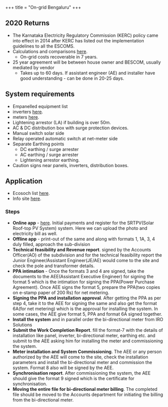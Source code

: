 +++
title = "On-grid Bengaluru"
+++

## 2020 Returns
- The Karnataka Electricity Regulatory Commission (KERC) policy came into effect in 2014 after KERC has listed out the implementation guidelines to all the ESCOMS.
- Calculations and comparisons [here](https://docs.google.com/spreadsheets/d/1DMpn8-yrXsemJfc-8mtk_6-DIix7Ar4dhyiTmwRx5Cs/edit#gid=0).
    - On-grid costs recoverable in 7 years. 
- 25 year agreement will be between house owner and BESCOM, usually mediated by vendor
  - Takes up to 60 days. If assistant engineer (AE) and installer have good understanding - can be done in 20-25 days.

## System requirements
- Empanelled equipment list
 - inverters [here](https://bescom.karnataka.gov.in/storage/pdf-files/DSM-Solar/Empanelled%20List.pdf).
 - meters [here](https://bescom.karnataka.gov.in/new-page/EMPANELMENT/en).
- Lightening arrestor (LA) if building is over 50m.
- AC & DC distribution box with surge protection devices.
- Manual switch solar side
- Relay operated automatic switch at net-meter side
- Separate Earthing points
  - DC earthing / surge arrester
  - AC earthing / surge arrester
  - Lightening arrestor earthing.
- Caution signs near panels, inverters, distribution boxes.

## Application
- Ecosoch list [here](https://www.ecosoch.com/bescom-procedure-to-obtain-solar-rooftop-system/).
- Info site [here](https://bescom.karnataka.gov.in/new-page/Guidelines%20and%20Forms/en).

### Steps
- **Online app** - [here](http://srtpv.bescom.org/SRTPV/). Initial payments and register for the SRTPV(Solar Roof-top PV System) system. Here we can upload the photo and electricity bill as well.
- **Offline app** -  print-out of the same and along with formats 1, 1A, 3, 4 duly filled, approach the sub-division
- **Technical feasibility and Revenue report**. signed by the Accounts Officer(AO) of the subdivision and for the technical feasibility report the Junior Engineer/Assistant Engineer(JE/AE) would come to the site and check the pole and transformer details. 
- **PPA intimation** - Once the formats 3 and 4 are signed, take the documents to the AEE(Assistant Executive Engineer) for signing the format 5 which is the intimation for signing the PPA(Power Purchase Agreement). Once AEE signs the format 5, prepare the PPA(two copies on e-stamp paper of 200 Rs) for net metering.
- **Signing the PPA and installation approval**. After getting the PPA as per step 4, take it to the AEE for signing the same and also get the format 6A(for net metering) which is the approval for installing the system. In some cases, the AEE give format 5, PPA and format 6A signed together.
- **Install the system** and in parallel order the bi-directional meter from IRO Solutions
- **Submit the Work Completion Report**. fill the format-7 with the details of installation like panel, inverter, bi-directional meter, earthing etc. and submit to the AEE asking him for installing the meter and commissioning the system.
- **Meter installation and System Commissioning**. The AEE or any person authorized by the AEE will come to the site, check the installation parameters and install the bi-directional meter and commission the system. Format 8 also will be signed by the AEE.
- **Synchronisation report**. After commissioning the system, the AEE should give the format 9 signed which is the certificate for synchronisation.
- **Moving the entire file for bi-directional meter billing**. The completed file should be moved to the Accounts department for initiating the billing from the bi-directional meter.